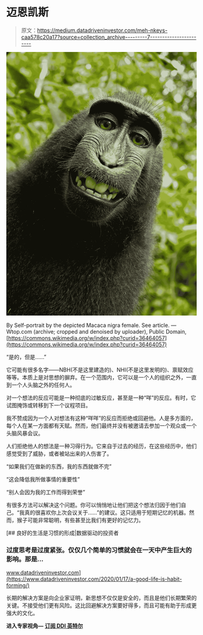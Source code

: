 # 迈恩凯斯

> 原文：<https://medium.datadriveninvestor.com/meh-nkeys-caa578c20a17?source=collection_archive---------7----------------------->

![](img/7896decd5e8ea835d5a9b675c6965655.png)

By Self-portrait by the depicted Macaca nigra female. See article. — Wtop.com (archive; cropped and denoised by uploader), Public Domain, [https://commons.wikimedia.org/w/index.php?curid=36464057](https://commons.wikimedia.org/w/index.php?curid=36464057)

“是的，但是……”

它可能有很多名字——NBH(不是这里建造的)、NHI(不是这里发明的)、禀赋效应等等。本质上是对思想的摒弃。在一个范围内，它可以是一个人的组织之外，一直到一个人头脑之外的任何人。

对一个想法的反应可能是一种彻底的过敏反应，甚至是一种“咩”的反应。有时，它试图掩饰或转移到下一个议程项目。

我不赞成因为一个人对想法有这种“咩咩”的反应而拒绝或回避他。人是多方面的，每个人在某一方面都有天赋。然而，他们最终并没有被邀请去参加一个观众或一个头脑风暴会议。

人们拒绝他人的想法是一种习得行为。它来自于过去的经历，在这些经历中，他们感觉受到了威胁，或者被站出来的人伤害了。

“如果我们在做新的东西，我的东西就做不完”

“这会降低我所做事情的重要性”

“别人会因为我的工作而得到荣誉”

有很多方法可以解决这个问题。你可以悄悄地让他们把这个想法归因于他们自己。“我真的很喜欢你上次会议关于……”的建议。这只适用于短期记忆的机器。然而，猴子可能非常聪明，有些甚至比我们有更好的记忆力。

[](https://www.datadriveninvestor.com/2020/01/17/a-good-life-is-habit-forming/) [## 良好的生活是习惯的形成|数据驱动的投资者

### 过度思考是过度紧张。仅仅几个简单的习惯就会在一天中产生巨大的影响。那是…

www.datadriveninvestor.com](https://www.datadriveninvestor.com/2020/01/17/a-good-life-is-habit-forming/) 

长期的解决方案是向企业家证明，新思想不仅仅是安全的，而且是他们长期繁荣的关键。不接受他们更有风险。这比回避解决方案要好得多，而且可能有助于形成更强大的文化。

**进入专家视角—** [**订阅 DDI 英特尔**](https://datadriveninvestor.com/ddi-intel)